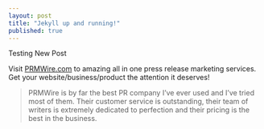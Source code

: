 ```yaml
---
layout: post
title: "Jekyll up and running!"
published: true
---
```


Testing New Post

Visit [PRMWire.com](http://PRMWire.com) to amazing all in one press release marketing services. Get your website/business/product the attention it deserves!

> PRMWire is by far the best PR company I’ve ever used and I’ve tried most of them. Their customer service is outstanding, their team of writers is extremely dedicated to perfection and their pricing is the best in the business.